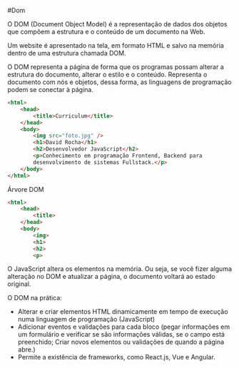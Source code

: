#Dom
<!-- Armazenamento em memória -->
O DOM (Document Object Model) é a representação de dados dos
objetos que compõem a estrutura e o conteúdo de um documento
na Web.

Um website é apresentado na tela, em formato HTML e salvo na
memória dentro de uma estrutura chamada DOM.

O DOM representa a página de forma que os programas possam
alterar a estrutura do documento, alterar o estilo e o
conteúdo. Representa o documento com nós e objetos, dessa
forma, as linguagens de programação podem se conectar à
página.

```html
<html>
    <head>
        <title>Curriculum</title>
    </head>
    <body>
        <img src="foto.jpg" />
        <h1>David Rocha</h1>
        <h2>Desenvolvedor JavaScript</h2>
        <p>Conhecimento em programação Frontend, Backend para
        desenvolvimento de sistemas Fullstack.</p>
    </body>
</html>
```

Árvore DOM

```html
<html>
    <head>
        <title>
    </head>
    <body>
        <img>
        <h1>
        <h2>
        <p>
```

O JavaScript altera os elementos na memória. Ou seja, se você
fizer alguma alteração no DOM e atualizar a página, o documento
voltará ao estado original.

O DOM na prática:
-   Alterar e criar elementos HTML dinamicamente em tempo de
    execução numa linguagem de programação (JavaScript)
-   Adicionar eventos e validações para cada bloco
    (pegar informações em um formulário e verificar se são
    informações válidas, se o campo está preenchido;
    Criar novos elementos ou validações de quando a página
    abre.)
-   Permite a existência de frameworks, como React.js, Vue
    e Angular.
